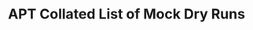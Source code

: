 ---
title: APT Collated List of Mock Dry Runs
redirect_to: https://docs.google.com/spreadsheets/d/1sIYAL9D8JlbLqRPbrMWZ5QBYAOxo7FsrCGN0pONFIzc/edit#gid=1327338103
redirect_from: 
  - /APTMock
  - /aptmock
---